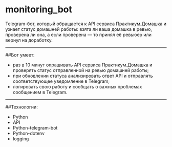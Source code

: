 # monitoring_bot
Telegram-бот, который  обращается к API сервиса Практикум.Домашка и узнает статус  домашней работы: взята ли ваша домашка в ревью, проверена ли она, а если проверена — то принял её ревьюер или вернул на доработку.

_________________

##Бот умеет:

  - раз в 10 минут опрашивать API сервиса Практикум.Домашка и проверять статус отправленной на ревью домашней работы;
  - при обновлении статуса анализировать ответ API и отправлять  соответствующее уведомление в Telegram;
  - логировать свою работу и сообщать о важных проблемах сообщением в Telegram.
  
_________________

##Технологии:

  - Python
  - API
  - Python-telegram-bot
  - Python-dotenv
  - logging
  
